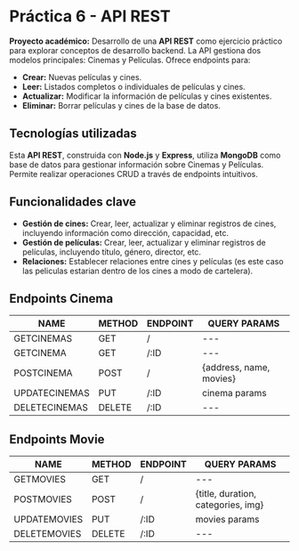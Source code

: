 # Práctica 6 - API REST

**Proyecto académico:** Desarrollo de una **API REST** como ejercicio práctico para explorar conceptos de desarrollo backend. La API gestiona dos modelos principales: Cinemas y Películas. Ofrece endpoints para:

- **Crear:** Nuevas películas y cines.
- **Leer:** Listados completos o individuales de películas y cines.
- **Actualizar:** Modificar la información de películas y cines existentes.
- **Eliminar:** Borrar películas y cines de la base de datos.



## Tecnologías utilizadas


Esta **API REST**, construida con **Node.js** y **Express**, utiliza **MongoDB** como base de datos para gestionar información sobre Cinemas y Películas. Permite realizar operaciones CRUD a través de endpoints intuitivos.

## Funcionalidades clave

- **Gestión de cines:** Crear, leer, actualizar y eliminar registros de cines, incluyendo información como dirección, capacidad, etc.
- **Gestión de películas:** Crear, leer, actualizar y eliminar registros de películas, incluyendo título, género, director, etc.
- **Relaciones:** Establecer relaciones entre cines y películas (es este caso las peliculas estarian dentro de los cines a modo de cartelera).



## Endpoints Cinema



| NAME | METHOD |ENDPOINT | QUERY PARAMS |
| --- | --- |---| ---|
| GETCINEMAS | GET |/ | --- |
| GETCINEMA | GET |/:ID | --- |
| POSTCINEMA | POST |/ | {address, name, movies} |
| UPDATECINEMAS | PUT |/:ID | cinema params |
| DELETECINEMAS | DELETE |/:ID | --- |


## Endpoints Movie



| NAME | METHOD |ENDPOINT | QUERY PARAMS |
| --- | --- |---| ---|
| GETMOVIES | GET |/ | --- |
| POSTMOVIES | POST |/ | {title, duration, categories, img} |
| UPDATEMOVIES | PUT |/:ID | movies params |
| DELETEMOVIES | DELETE |/:ID | --- |


